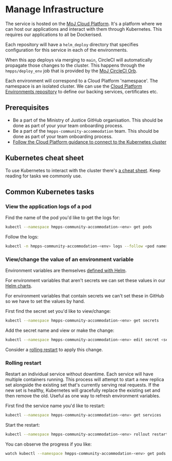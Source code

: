 # Manage Infrastructure

The service is hosted on the [MoJ Cloud
Platform](https://user-guide.cloud-platform.service.justice.gov.uk/#getting-started).
It's a platform where we can host our applications and interact with them
through Kubernetes. This requires our applications to all be Dockerised.

Each repository will have a `helm_deploy` directory that specifies configuration
for this service in each of the environments.

When this app deploys via merging to `main`, CircleCI will automatically
propagate those changes to the cluster. This happens through the
`hmpps/deploy_env` job that is provided by the [MoJ CircleCI
Orb](https://github.com/ministryofjustice/hmpps-circleci-orb).

Each environment will correspond to a Cloud Platform 'namespace'. The namespace
is an isolated cluster. We can use the [Cloud Platform Environments
repository](https://github.com/ministryofjustice/cloud-platform-environments/tree/main/namespaces/live.cloud-platform.service.justice.gov.uk)
to define our backing services, certificates etc.

## Prerequisites

* Be a part of the Ministry of Justice GitHub organisation. This should be done
  as part of your your team onboarding process.
* Be a part of the `hmpps-community-accommodation` team. This should be done as
  part of your team onboarding process.
* [Follow the Cloud Platform guidance to connect to the Kubernetes
  cluster](https://user-guide.cloud-platform.service.justice.gov.uk/documentation/getting-started/kubectl-config.html#connecting-to-the-cloud-platform-39-s-kubernetes-cluster)

## Kubernetes cheat sheet

To use Kubernetes to interact with the cluster there's [a cheat
sheet](https://kubernetes.io/docs/reference/kubectl/cheatsheet/). Keep reading
for tasks we commonly use.

## Common Kubernetes tasks

### View the application logs of a pod

Find the name of the pod you'd like to get the logs for:

```bash
kubectl --namespace hmpps-community-accommodation-<env> get pods
```

Follow the logs:

```bash
kubectl -n hmpps-community-accommodation-<env> logs --follow <pod name> --all-containers
```

### View/change the value of an environment variable

Environment variables are themselves [defined with
Helm](https://github.com/ministryofjustice/hmpps-temporary-accommodation-ui/blob/main/helm_deploy/hmpps-temporary-accommodation-ui/values.yaml#L50).

For environment variables that aren't secrets we can set these values in our
[Helm
charts](https://github.com/ministryofjustice/hmpps-temporary-accommodation-ui/blob/main/helm_deploy/values-prod.yaml#L12).

For environment variables that contain secrets we can't set these in GitHub so
we have to set the values by hand.

First find the secret set you'd like to view/change:

```bash
kubectl --namespace hmpps-community-accommodation-<env> get secrets
```

Add the secret name and view or make the change:

```bash
kubectl --namespace hmpps-community-accommodation-<env> edit secret <secret set name>
```

Consider a [rolling restart](#rolling-restart) to apply this change.

### Rolling restart

Restart an individual service without downtime. Each service will have multiple
containers running. This process will attempt to start a new replica set
alongside the existing set that's currently serving real requests. If
the new set is healthy, Kubernetes will gracefully replace the existing set and
then remove the old. Useful as one way to refresh environment
variables.

First find the service name you'd like to restart:

```bash
kubectl --namespace hmpps-community-accommodation-<env> get services
```

Start the restart:

```bash
kubectl --namespace hmpps-community-accommodation-<env> rollout restart deployment <service name>
```

You can observe the progress if you like:

```bash
watch kubectl --namespace hmpps-community-accommodation-<env> get pods
```
